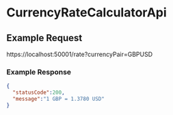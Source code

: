 # CurrencyRateCalculatorApi

## Example Request
https://localhost:50001/rate?currencyPair=GBPUSD

### Example Response

```json
{
  "statusCode":200,
  "message":"1 GBP = 1.3780 USD"
}
```
